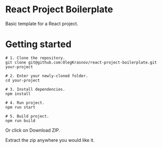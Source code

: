 # React Project Boilerplate
Basic template for a React project.

# Getting started

```
# 1. Clone the repository.
git clone git@github.com:OlegKrasnov/react-project-boilerplate.git your-project

# 2. Enter your newly-cloned folder.
cd your-project

# 3. Install dependencies.
npm install

# 4. Run project.
npm run start

# 5. Build project.
npm run build

```

Or click on Download ZIP.

Extract the zip anywhere you would like it.
